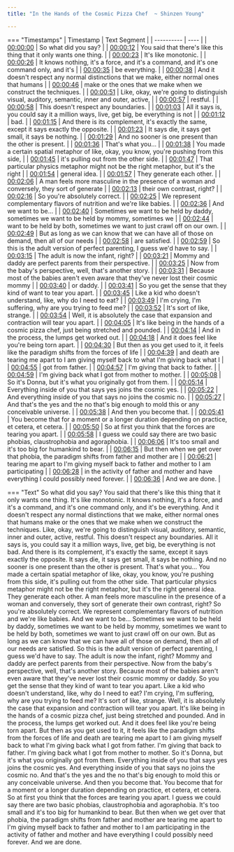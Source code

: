 ```yaml
---
title: "In the Hands of the Cosmic Pizza Chef  ~ Shinzen Young"

---
```

=== "Timestamps"
    | Timestamp | Text Segment |
    | ---------- | ----  |
    | [00:00:00](https://www.youtube.com/watch?v=fTvD7e858CE&t=0) |  So what did you say? |
    | [00:00:12](https://www.youtube.com/watch?v=fTvD7e858CE&t=12) |  You said that there's like this thing that it only wants one thing. |
    | [00:00:23](https://www.youtube.com/watch?v=fTvD7e858CE&t=23) |  It's like monotonic. |
    | [00:00:26](https://www.youtube.com/watch?v=fTvD7e858CE&t=26) |  It knows nothing, it's a force, and it's a command, and it's one command only, and it's |
    | [00:00:35](https://www.youtube.com/watch?v=fTvD7e858CE&t=35) |  be everything. |
    | [00:00:38](https://www.youtube.com/watch?v=fTvD7e858CE&t=38) |  And it doesn't respect any normal distinctions that we make, either normal ones that humans |
    | [00:00:46](https://www.youtube.com/watch?v=fTvD7e858CE&t=46) |  make or the ones that we make when we construct the techniques. |
    | [00:00:51](https://www.youtube.com/watch?v=fTvD7e858CE&t=51) |  Like, okay, we're going to distinguish visual, auditory, semantic, inner and outer, active, |
    | [00:00:57](https://www.youtube.com/watch?v=fTvD7e858CE&t=57) |  restful. |
    | [00:00:58](https://www.youtube.com/watch?v=fTvD7e858CE&t=58) |  This doesn't respect any boundaries. |
    | [00:01:03](https://www.youtube.com/watch?v=fTvD7e858CE&t=63) |  All it says is, you could say it a million ways, live, get big, be everything is not |
    | [00:01:12](https://www.youtube.com/watch?v=fTvD7e858CE&t=72) |  bad. |
    | [00:01:15](https://www.youtube.com/watch?v=fTvD7e858CE&t=75) |  And there is its complement, it's exactly the same, except it says exactly the opposite. |
    | [00:01:23](https://www.youtube.com/watch?v=fTvD7e858CE&t=83) |  It says die, it says get small, it says be nothing. |
    | [00:01:29](https://www.youtube.com/watch?v=fTvD7e858CE&t=89) |  And no sooner is one present than the other is present. |
    | [00:01:36](https://www.youtube.com/watch?v=fTvD7e858CE&t=96) |  That's what you... |
    | [00:01:38](https://www.youtube.com/watch?v=fTvD7e858CE&t=98) |  You made a certain spatial metaphor of like, okay, you know, you're pushing from this side, |
    | [00:01:45](https://www.youtube.com/watch?v=fTvD7e858CE&t=105) |  it's pulling out from the other side. |
    | [00:01:47](https://www.youtube.com/watch?v=fTvD7e858CE&t=107) |  That particular physics metaphor might not be the right metaphor, but it's the right |
    | [00:01:54](https://www.youtube.com/watch?v=fTvD7e858CE&t=114) |  general idea. |
    | [00:01:57](https://www.youtube.com/watch?v=fTvD7e858CE&t=117) |  They generate each other. |
    | [00:02:06](https://www.youtube.com/watch?v=fTvD7e858CE&t=126) |  A man feels more masculine in the presence of a woman and conversely, they sort of generate |
    | [00:02:13](https://www.youtube.com/watch?v=fTvD7e858CE&t=133) |  their own contrast, right? |
    | [00:02:16](https://www.youtube.com/watch?v=fTvD7e858CE&t=136) |  So you're absolutely correct. |
    | [00:02:25](https://www.youtube.com/watch?v=fTvD7e858CE&t=145) |  We represent complementary flavors of nutrition and we're like babies. |
    | [00:02:36](https://www.youtube.com/watch?v=fTvD7e858CE&t=156) |  And we want to be... |
    | [00:02:40](https://www.youtube.com/watch?v=fTvD7e858CE&t=160) |  Sometimes we want to be held by daddy, sometimes we want to be held by mommy, sometimes we |
    | [00:02:44](https://www.youtube.com/watch?v=fTvD7e858CE&t=164) |  want to be held by both, sometimes we want to just crawl off on our own. |
    | [00:02:49](https://www.youtube.com/watch?v=fTvD7e858CE&t=169) |  But as long as we can know that we can have all of those on demand, then all of our needs |
    | [00:02:58](https://www.youtube.com/watch?v=fTvD7e858CE&t=178) |  are satisfied. |
    | [00:02:59](https://www.youtube.com/watch?v=fTvD7e858CE&t=179) |  So this is the adult version of perfect parenting, I guess we'd have to say. |
    | [00:03:15](https://www.youtube.com/watch?v=fTvD7e858CE&t=195) |  The adult is now the infant, right? |
    | [00:03:21](https://www.youtube.com/watch?v=fTvD7e858CE&t=201) |  Mommy and daddy are perfect parents from their perspective. |
    | [00:03:25](https://www.youtube.com/watch?v=fTvD7e858CE&t=205) |  Now from the baby's perspective, well, that's another story. |
    | [00:03:31](https://www.youtube.com/watch?v=fTvD7e858CE&t=211) |  Because most of the babies aren't even aware that they've never lost their cosmic mommy |
    | [00:03:40](https://www.youtube.com/watch?v=fTvD7e858CE&t=220) |  or daddy. |
    | [00:03:41](https://www.youtube.com/watch?v=fTvD7e858CE&t=221) |  So you get the sense that they kind of want to tear you apart. |
    | [00:03:45](https://www.youtube.com/watch?v=fTvD7e858CE&t=225) |  Like a kid who doesn't understand, like, why do I need to eat? |
    | [00:03:49](https://www.youtube.com/watch?v=fTvD7e858CE&t=229) |  I'm crying, I'm suffering, why are you trying to feed me? |
    | [00:03:52](https://www.youtube.com/watch?v=fTvD7e858CE&t=232) |  It's sort of like, strange. |
    | [00:03:54](https://www.youtube.com/watch?v=fTvD7e858CE&t=234) |  Well, it is absolutely the case that expansion and contraction will tear you apart. |
    | [00:04:05](https://www.youtube.com/watch?v=fTvD7e858CE&t=245) |  It's like being in the hands of a cosmic pizza chef, just being stretched and pounded. |
    | [00:04:14](https://www.youtube.com/watch?v=fTvD7e858CE&t=254) |  And in the process, the lumps get worked out. |
    | [00:04:18](https://www.youtube.com/watch?v=fTvD7e858CE&t=258) |  And it does feel like you're being torn apart. |
    | [00:04:30](https://www.youtube.com/watch?v=fTvD7e858CE&t=270) |  But then as you get used to it, it feels like the paradigm shifts from the forces of life |
    | [00:04:39](https://www.youtube.com/watch?v=fTvD7e858CE&t=279) |  and death are tearing me apart to I am giving myself back to what I'm giving back what I |
    | [00:04:55](https://www.youtube.com/watch?v=fTvD7e858CE&t=295) |  got from father. |
    | [00:04:57](https://www.youtube.com/watch?v=fTvD7e858CE&t=297) |  I'm giving that back to father. |
    | [00:04:59](https://www.youtube.com/watch?v=fTvD7e858CE&t=299) |  I'm giving back what I got from mother to mother. |
    | [00:05:08](https://www.youtube.com/watch?v=fTvD7e858CE&t=308) |  So it's Donna, but it's what you originally got from them. |
    | [00:05:14](https://www.youtube.com/watch?v=fTvD7e858CE&t=314) |  Everything inside of you that says yes joins the cosmic yes. |
    | [00:05:22](https://www.youtube.com/watch?v=fTvD7e858CE&t=322) |  And everything inside of you that says no joins the cosmic no. |
    | [00:05:27](https://www.youtube.com/watch?v=fTvD7e858CE&t=327) |  And that's the yes and the no that's big enough to mold this or any conceivable universe. |
    | [00:05:38](https://www.youtube.com/watch?v=fTvD7e858CE&t=338) |  And then you become that. |
    | [00:05:41](https://www.youtube.com/watch?v=fTvD7e858CE&t=341) |  You become that for a moment or a longer duration depending on practice, et cetera, et cetera. |
    | [00:05:50](https://www.youtube.com/watch?v=fTvD7e858CE&t=350) |  So at first you think that the forces are tearing you apart. |
    | [00:05:58](https://www.youtube.com/watch?v=fTvD7e858CE&t=358) |  I guess we could say there are two basic phobias, claustrophobia and agoraphobia. |
    | [00:06:06](https://www.youtube.com/watch?v=fTvD7e858CE&t=366) |  It's too small and it's too big for humankind to bear. |
    | [00:06:15](https://www.youtube.com/watch?v=fTvD7e858CE&t=375) |  But then when we get over that phobia, the paradigm shifts from father and mother are |
    | [00:06:21](https://www.youtube.com/watch?v=fTvD7e858CE&t=381) |  tearing me apart to I'm giving myself back to father and mother to I am participating |
    | [00:06:28](https://www.youtube.com/watch?v=fTvD7e858CE&t=388) |  in the activity of father and mother and have everything I could possibly need forever. |
    | [00:06:36](https://www.youtube.com/watch?v=fTvD7e858CE&t=396) |  And we are done. |

=== "Text"
     So what did you say? You said that there's like this thing that it only wants one thing. It's like monotonic. It knows nothing, it's a force, and it's a command, and it's one command only, and it's be everything. And it doesn't respect any normal distinctions that we make, either normal ones that humans make or the ones that we make when we construct the techniques. Like, okay, we're going to distinguish visual, auditory, semantic, inner and outer, active, restful. This doesn't respect any boundaries. All it says is, you could say it a million ways, live, get big, be everything is not bad. And there is its complement, it's exactly the same, except it says exactly the opposite. It says die, it says get small, it says be nothing. And no sooner is one present than the other is present. That's what you... You made a certain spatial metaphor of like, okay, you know, you're pushing from this side, it's pulling out from the other side. That particular physics metaphor might not be the right metaphor, but it's the right general idea. They generate each other. A man feels more masculine in the presence of a woman and conversely, they sort of generate their own contrast, right? So you're absolutely correct. We represent complementary flavors of nutrition and we're like babies. And we want to be... Sometimes we want to be held by daddy, sometimes we want to be held by mommy, sometimes we want to be held by both, sometimes we want to just crawl off on our own. But as long as we can know that we can have all of those on demand, then all of our needs are satisfied. So this is the adult version of perfect parenting, I guess we'd have to say. The adult is now the infant, right? Mommy and daddy are perfect parents from their perspective. Now from the baby's perspective, well, that's another story. Because most of the babies aren't even aware that they've never lost their cosmic mommy or daddy. So you get the sense that they kind of want to tear you apart. Like a kid who doesn't understand, like, why do I need to eat? I'm crying, I'm suffering, why are you trying to feed me? It's sort of like, strange. Well, it is absolutely the case that expansion and contraction will tear you apart. It's like being in the hands of a cosmic pizza chef, just being stretched and pounded. And in the process, the lumps get worked out. And it does feel like you're being torn apart. But then as you get used to it, it feels like the paradigm shifts from the forces of life and death are tearing me apart to I am giving myself back to what I'm giving back what I got from father. I'm giving that back to father. I'm giving back what I got from mother to mother. So it's Donna, but it's what you originally got from them. Everything inside of you that says yes joins the cosmic yes. And everything inside of you that says no joins the cosmic no. And that's the yes and the no that's big enough to mold this or any conceivable universe. And then you become that. You become that for a moment or a longer duration depending on practice, et cetera, et cetera. So at first you think that the forces are tearing you apart. I guess we could say there are two basic phobias, claustrophobia and agoraphobia. It's too small and it's too big for humankind to bear. But then when we get over that phobia, the paradigm shifts from father and mother are tearing me apart to I'm giving myself back to father and mother to I am participating in the activity of father and mother and have everything I could possibly need forever. And we are done.
